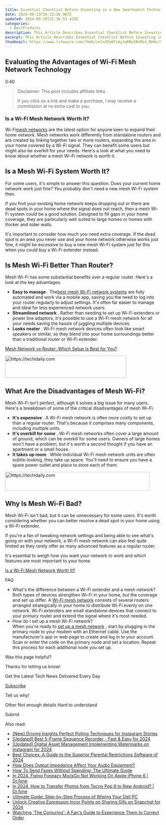 ```yaml
---
title: Essential Checklist Before Investing in a New Smartwatch Technology
date: 2024-09-13T16:13:38.967Z
updated: 2024-09-15T21:36:53.419Z
categories:
  - BestProducts
description: This Article Describes Essential Checklist Before Investing in a New Smartwatch Technology
excerpt: This Article Describes Essential Checklist Before Investing in a New Smartwatch Technology
thumbnail: https://www.lifewire.com/thmb/znln3PyKFzAyJqRRwIKnMi4_RH4=/540x405/filters:no_upscale():max_bytes(150000):strip_icc():format(webp)/alex-muromtsev-aED-2TU5LGA-unsplash-969bc7bb42f84445a6e94112c307dca5.jpg
---
```


## Evaluating the Advantages of Wi-Fi Mesh Network Technology
0:40

>  Disclaimer: This post includes affiliate links
>
>  If you click on a link and make a purchase, I may receive a commission at no extra cost to you.
>

### Is a Wi-Fi Mesh Network Worth It?

 Wi-Fi[mesh networks](https://www.lifewire.com/what-is-a-mesh-network-4842178) are the latest option for anyone keen to expand their home network. Mesh networks work differently from standalone routers and are created by linking together two or more routers, expanding the area in your home covered by a Wi-Fi signal. They can benefit some users but might also be overkill for your needs. Here's a look at what you need to know about whether a mesh Wi-Fi network is worth it.

## Is a Mesh Wi-Fi System Worth It?

 For some users, it's simple to answer this question. Does your current home network work just fine? You probably don't need a new mesh Wi-Fi system then.

 If you find your existing home network keeps dropping out or there are dead spots in your home where the signal does not reach, then a mesh Wi-Fi system could be a good solution. Designed to fill gaps in your home coverage, they are particularly well suited to large homes or homes with thicker and older walls.  

 It's important to consider how much you need extra coverage. If the dead spot is an area you never use and your home network otherwise works just fine, it might be excessive to buy a new mesh Wi-Fi system just for this when you could buy a Wi-Fi extender instead.

## Is Mesh Wi-Fi Better Than Router?

 Mesh Wi-Fi has some substantial benefits over a regular router. Here's a look at the key advantages.  

* **Easy to manage** . The[best mesh Wi-Fi network systems](https://www.lifewire.com/best-mesh-wi-fi-network-systems-4139748) are fully automated and work via a mobile app, saving you the need to log into your router regularly to adjust settings. It's often far easier to manage and ideal for less experienced network users.
* **Streamlined network** . Rather than needing to set up Wi-Fi extenders or power line adaptors, it's possible to use a Wi-Fi mesh network for all your needs saving the hassle of juggling multiple devices.
* **Looks neater** . Wi-Fi mesh network devices often look like smart speakers or similar, so they blend into your home surroundings better than a traditional router or Wi-Fi extender.

[Mesh Network vs Router: Which Setup Is Best for You?](https://www.lifewire.com/mesh-network-vs-router-5207431)

<!-- affiliate ads begin -->
<a href="https://aligracehair.sjv.io/c/5597632/2115949/19272" target="_top" id="2115949">
  <img src="//a.impactradius-go.com/display-ad/19272-2115949" border="0" alt="https://techidaily.com" width="392" height="72"/>
</a>
<img height="0" width="0" src="https://aligracehair.sjv.io/i/5597632/2115949/19272" style="position:absolute;visibility:hidden;" border="0" />
<!-- affiliate ads end -->

## What Are the Disadvantages of Mesh Wi-Fi?

 Mesh Wi-Fi isn't perfect, although it solves a big issue for many users. Here's a breakdown of some of the critical disadvantages of mesh Wi-Fi.  

* **It's expensive** . A Wi-Fi mesh network is often more costly to set up than a regular router. That's because it comprises many components, including multiple units.
* **It's overkill for some** . Wi-Fi mesh networks often cover a large amount of ground, which can be overkill for some users. Owners of large homes won't have a problem, but it's worth a second thought if you have an apartment or a small house.
* **It takes up room** . While individual Wi-Fi mesh network units are often subtle-looking, they take up space. You'll need to ensure you have a spare power outlet and place to store each of them.

<!-- affiliate ads begin -->
<a href="https://aligracehair.sjv.io/c/5597632/2135360/19272" target="_top" id="2135360">
  <img src="//a.impactradius-go.com/display-ad/19272-2135360" border="0" alt="https://techidaily.com" width="468" height="60"/>
</a>
<img height="0" width="0" src="https://aligracehair.sjv.io/i/5597632/2135360/19272" style="position:absolute;visibility:hidden;" border="0" />
<!-- affiliate ads end -->

## Why Is Mesh Wi-Fi Bad?

 Mesh Wi-Fi isn't bad, but it can be unnecessary for some users. It's worth considering whether you can better resolve a dead spot in your home using a Wi-Fi extender.

 If you're a fan of tweaking network settings and being able to see what's going on with your network, a Wi-Fi mesh network can also feel quite limited as they rarely offer as many advanced features as a regular router.

 It's essential to weigh how you want your network to work and which features are most important to your home.

[Is a Wi-Fi Mesh Network Worth It?](https://www.lifewire.com/mesh-network-vs-range-extender-4148022)

 FAQ

* What's the difference between a Wi-Fi extender and a mesh network?  
 Both types of devices strengthen Wi-Fi in your home, but the coverage and set up differ. A [Wi-Fi mesh network](https://www.lifewire.com/what-is-a-mesh-network-4842178) consists of several routers arranged strategically in your home to distribute Wi-Fi evenly on one network. Wi-Fi extenders are small standalone devices that connect to your primary router and extend the signal where it's most needed.
* How do I set up a mesh Wi-Fi network?  
 When you're ready to [set up a mesh network](https://www.lifewire.com/how-to-set-up-a-mesh-network-4690007) , start by plugging in the primary node to your modem with an Ethernet cable. Use the manufacturer's app or web page to create and log in to your account. Scan or enter the code on the primary node and set a location. Repeat this process for each additional node you set up.

Was this page helpful?

Thanks for letting us know!

 Get the Latest Tech News Delivered Every Day

[Subscribe](https://www.lifewire.com/#)

Tell us why!

 Other  Not enough details  Hard to understand

 Submit

<ins class="adsbygoogle"
     style="display:block"
     data-ad-format="autorelaxed"
     data-ad-client="ca-pub-7571918770474297"
     data-ad-slot="1223367746"></ins>

<ins class="adsbygoogle"
     style="display:block"
     data-ad-client="ca-pub-7571918770474297"
     data-ad-slot="8358498916"
     data-ad-format="auto"
     data-full-width-responsive="true"></ins>

<span class="atpl-alsoreadstyle">Also read:</span>
<div><ul>
<li><a href="https://instagram-videos.techidaily.com/new-driving-insights-perfect-polling-techniques-for-instagram-stories/"><u>[New] Driving Insights Perfect Polling Techniques for Instagram Stories</u></a></li>
<li><a href="https://digital-screen-recording.techidaily.com/updated-best-5-frame-sequence-recorder-fast-and-easy-for-2024/"><u>[Updated] Best 5-Frame Sequence Recorder - Fast & Easy for 2024</u></a></li>
<li><a href="https://instagram-video-recordings.techidaily.com/updated-digital-asset-management-implementing-watermarks-on-instagram-for-2024/"><u>[Updated] Digital Asset Management Implementing Watermarks on Instagram for 2024</u></a></li>
<li><a href="https://tech-recovery.techidaily.com/best-choices-a-guide-to-the-superior-parental-restrictions-software-of-2024/"><u>Best Choices: A Guide to the Superior Parental Restrictions Software of 2024</u></a></li>
<li><a href="https://tech-recovery.techidaily.com/how-does-output-impedance-affect-your-audio-equipment/"><u>How Does Output Impedance Affect Your Audio Equipment?</u></a></li>
<li><a href="https://tech-recovery.techidaily.com/how-to-send-faxes-without-spending-the-ultimate-guide/"><u>How To Send Faxes Without Spending: The Ultimate Guide</u></a></li>
<li><a href="https://review-topics.techidaily.com/in-2024-fixing-foneazy-mockgo-not-working-on-apple-iphone-6-drfone-by-drfone-virtual-ios/"><u>In 2024, Fixing Foneazy MockGo Not Working On Apple iPhone 6 | Dr.fone</u></a></li>
<li><a href="https://android-transfer.techidaily.com/in-2024-how-to-transfer-photos-from-tecno-pop-8-to-new-android-drfone-by-drfone-transfer-from-android-transfer-from-android/"><u>In 2024, How to Transfer Photos from Tecno Pop 8 to New Android? | Dr.fone</u></a></li>
<li><a href="https://tech-recovery.techidaily.com/ultimate-guide-step-by-step-process-of-wiping-your-dell-pc/"><u>Ultimate Guide: Step-by-Step Process of Wiping Your Dell PC</u></a></li>
<li><a href="https://snapchat-videos.techidaily.com/unlock-creative-expression-incor-points-on-sharing-gifs-on-snapchat-for-2024/"><u>Unlock Creative Expression Incor Points on Sharing Gifs on Snapchat for 2024</u></a></li>
<li><a href="https://tech-recovery.techidaily.com/watching-the-conjuring-a-fans-guide-to-experience-them-in-correct-order/"><u>Watching 'The Conjuring': A Fan's Guide to Experience Them In Correct Order</u></a></li>
</ul></div>

